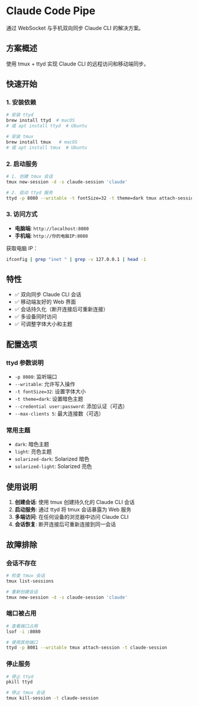 # Claude Code Pipe

通过 WebSocket 与手机双向同步 Claude CLI 的解决方案。

## 方案概述

使用 tmux + ttyd 实现 Claude CLI 的远程访问和移动端同步。

## 快速开始

### 1. 安装依赖

```bash
# 安装 ttyd
brew install ttyd  # macOS
# 或 apt install ttyd  # Ubuntu

# 安装 tmux
brew install tmux   # macOS
# 或 apt install tmux  # Ubuntu
```

### 2. 启动服务

```bash
# 1. 创建 tmux 会话
tmux new-session -d -s claude-session 'claude'

# 2. 启动 ttyd 服务
ttyd -p 8080 --writable -t fontSize=32 -t theme=dark tmux attach-session -t claude-session
```

### 3. 访问方式

- **电脑端**: `http://localhost:8080`
- **手机端**: `http://你的电脑IP:8080`

获取电脑 IP：
```bash
ifconfig | grep "inet " | grep -v 127.0.0.1 | head -1
```

## 特性

- ✅ 双向同步 Claude CLI 会话
- ✅ 移动端友好的 Web 界面
- ✅ 会话持久化（断开连接后可重新连接）
- ✅ 多设备同时访问
- ✅ 可调整字体大小和主题

## 配置选项

### ttyd 参数说明

- `-p 8080`: 监听端口
- `--writable`: 允许写入操作
- `-t fontSize=32`: 设置字体大小
- `-t theme=dark`: 设置暗色主题
- `--credential user:password`: 添加认证（可选）
- `--max-clients 5`: 最大连接数（可选）

### 常用主题

- `dark`: 暗色主题
- `light`: 亮色主题
- `solarized-dark`: Solarized 暗色
- `solarized-light`: Solarized 亮色

## 使用说明

1. **创建会话**: 使用 tmux 创建持久化的 Claude CLI 会话
2. **启动服务**: 通过 ttyd 将 tmux 会话暴露为 Web 服务
3. **多端访问**: 在任何设备的浏览器中访问 Claude CLI
4. **会话恢复**: 断开连接后可重新连接到同一会话

## 故障排除

### 会话不存在
```bash
# 检查 tmux 会话
tmux list-sessions

# 重新创建会话
tmux new-session -d -s claude-session 'claude'
```

### 端口被占用
```bash
# 查看端口占用
lsof -i :8080

# 使用其他端口
ttyd -p 8081 --writable tmux attach-session -t claude-session
```

### 停止服务
```bash
# 停止 ttyd
pkill ttyd

# 停止 tmux 会话
tmux kill-session -t claude-session
```